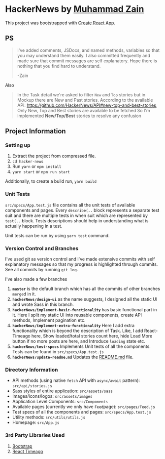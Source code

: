 # HackerNews by [Muhammad Zain](https://sites.google.com/view/meetzain)
This project was bootstrapped with [Create React App](https://github.com/facebook/create-react-app).

## PS

>I've added comments, JSDocs, and named methods, variables so that you may understand them easily. I also committed frequently and made sure that commit messages are self explanatory. Hope there is nothing that you find hard to understand. 
>
> -Zain

Also
> In the Task detail we're asked to filter `New` and `Top` stories but in Mockup there are New and Past stories.
> According to the available API: https://github.com/HackerNews/API#new-top-and-best-stories,
> Only New, Top and Best stories are available to be fetched So I'm implemented **New/Top/Best** stories to resolve any confusion
 
 
## Project Information

### Setting up
 1. Extract the project from compressed file.
 2. `cd hacker-news`
 3. Run `yarn` or `npm install`
 4. `yarn start` or `npm run start`

Additionally, to create a build run, ``yarn build``

### Unit Tests
`src/specs/App.test.js` file contains all the unit tests of available components and pages. Every `describe(..` block represents a separate test suit and there are multiple tests in when suit which are represented by `test(..` block. Tests descriptions should help in understanding  what is actually happening in a test.

Unit tests can be run by using `yarn test` command.

### Version Control and Branches
I've used git as version control and I've made extensive commits with self explanatory messages so that my progress is highlighted through commits. See all commits by running `git log`.

I've also made a few branches

 1. **`master`** is the default branch which has all the commits of other branches `merge`d in it.
 2. **`hackerNews/design-ui`** as the name suggests, I designed all the static UI and wrote Sass in this branch.
 3. **`hackerNews/implement-basic-functionality`** has basic functional part in it. Here I split my static UI into reusable components, create API methods, Implement pagination etc.
 4. **`hackerNews/implement-extra-functionality`** Here I add extra functionality which is beyond the description of Task. Like, I add React-Timeago here, Show loaded/total stories count here, hide Load More button if no more posts are here, and Introduce `loading` state etc.
 5. **`hackerNews/test-specs`** Implements Unit tests of all the components. Tests can be found in `src/specs/App.test.js`
 6. **`hackerNews/update-readme.md`** Updates the [README.md](README.md) file.

### Directory Information
 - API methods (using native `fetch` API with `async/await` pattern): `src/api/stories.js`
 - Sass styles of entire application: `src/assets/sass`
 - Images/icons/logos: `src/assets/images`
 - Application Level Components: `src/Components`
 - Available pages (currently we only have `Feed`page): `src/pages/Feed.js`
 - Test specs of all the components and pages: `src/specs/App.test.js`
 - Utility methods: `src/utils/utils.js`
 - Homepage: `src/App.js`

### 3rd Party Libraries Used

 1. [Bootstrap](https://getbootstrap.com/)
 2. [React Timeago](https://github.com/nmn/react-timeago)
